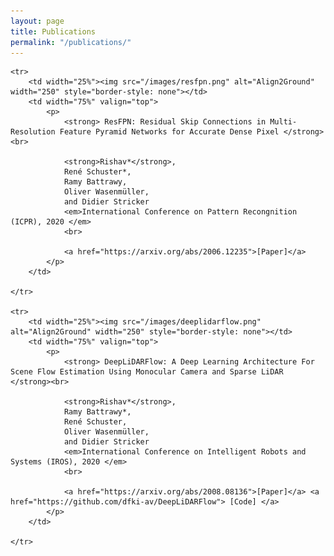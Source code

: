 ```yaml
---
layout: page
title: Publications
permalink: "/publications/"
---
```


<tbody>
	
	<tr>
		<td width="25%"><img src="/images/resfpn.png" alt="Align2Ground" width="250" style="border-style: none"></td>
		<td width="75%" valign="top">
			<p>
				<strong> ResFPN: Residual Skip Connections in Multi-Resolution Feature Pyramid Networks for Accurate Dense Pixel </strong> <br>
				
				<strong>Rishav*</strong>,
				René Schuster*,
				Ramy Battrawy,
				Oliver Wasenmüller,
				and Didier Stricker
				<em>International Conference on Pattern Recongnition (ICPR), 2020 </em>
				<br>

				<a href="https://arxiv.org/abs/2006.12235">[Paper]</a>
			</p>
		</td>

	</tr>

    <tr>
		<td width="25%"><img src="/images/deeplidarflow.png" alt="Align2Ground" width="250" style="border-style: none"></td>
		<td width="75%" valign="top">
			<p>
				<strong> DeepLiDARFlow: A Deep Learning Architecture For Scene Flow Estimation Using Monocular Camera and Sparse LiDAR  </strong><br>
				
				<strong>Rishav*</strong>,
				Ramy Battrawy*,
				René Schuster,
				Oliver Wasenmüller,
				and Didier Stricker
				<em>International Conference on Intelligent Robots and Systems (IROS), 2020 </em>
				<br>

				<a href="https://arxiv.org/abs/2008.08136">[Paper]</a> <a href="https://github.com/dfki-av/DeepLiDARFlow"> [Code] </a>
			</p>
		</td>

	</tr>


</tbody>
 

